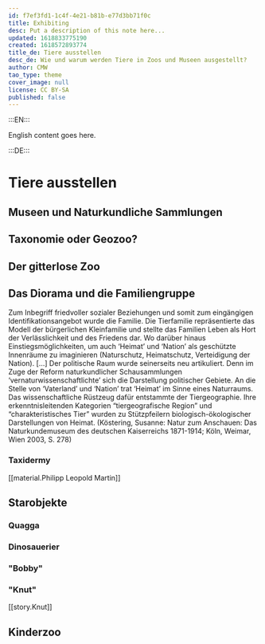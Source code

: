 ```yaml
---
id: f7ef3fd1-1c4f-4e21-b81b-e77d3bb71f0c
title: Exhibiting
desc: Put a description of this note here...
updated: 1618833775190
created: 1618572893774
title_de: Tiere ausstellen
desc_de: Wie und warum werden Tiere in Zoos und Museen ausgestellt?
author: CMW
tao_type: theme
cover_image: null
license: CC BY-SA
published: false
---
```


:::EN:::

English content goes here.

:::DE:::

# Tiere ausstellen

## Museen und Naturkundliche Sammlungen

## Taxonomie oder Geozoo?

## Der gitterlose Zoo

## Das Diorama und die Familiengruppe

Zum Inbegriff friedvoller sozialer Beziehungen und somit zum eingängigen Identifikationsangebot wurde die Familie. Die Tierfamilie repräsentierte das Modell der bürgerlichen Kleinfamilie und stellte das Familien Leben als Hort der Verlässlichkeit und des Friedens dar. Wo darüber hinaus Einstiegsmöglichkeiten, um auch ‘Heimat’ und ‘Nation’ als geschützte Innenräume zu imaginieren (Naturschutz, Heimatschutz, Verteidigung der Nation). […] Der politische Raum wurde seinerseits neu artikuliert. Denn im Zuge der Reform naturkundlicher Schausammlungen ‘vernaturwissenschaftlichte’ sich die Darstellung politischer Gebiete. An die Stelle von ‘Vaterland’ und ‘Nation’ trat ‘Heimat’ im Sinne eines Naturraums. Das wissenschaftliche Rüstzeug dafür entstammte der Tiergeographie. Ihre erkenntnisleitenden Kategorien “tiergeografische Region” und “charakteristisches Tier” wurden zu Stützpfeilern biologisch-ökologischer Darstellungen von Heimat. (Köstering, Susanne: Natur zum Anschauen: Das Naturkundemuseum des deutschen Kaiserreichs 1871-1914; Köln, Weimar, Wien 2003, S. 278) 

### Taxidermy

[[material.Philipp Leopold Martin]]

## Starobjekte

### Quagga

### Dinosauerier

### "Bobby"

### "Knut"

[[story.Knut]]

## Kinderzoo
